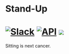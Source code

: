# Stand-Up

[![Slack](https://img.shields.io/badge/Join-Slack-yellow.svg?style=flat)](https://stand-up-slack-invite-automati.herokuapp.com) [![API](https://img.shields.io/badge/API-21%2B-orange.svg?style=flat)](https://android-arsenal.com/api?level=21) <a href="https://www.paypal.me/kevalpatel2106"> <img src="https://img.shields.io/badge/paypal-donate-yellow.svg" /></a>
=====================================
Sitting is next cancer.
